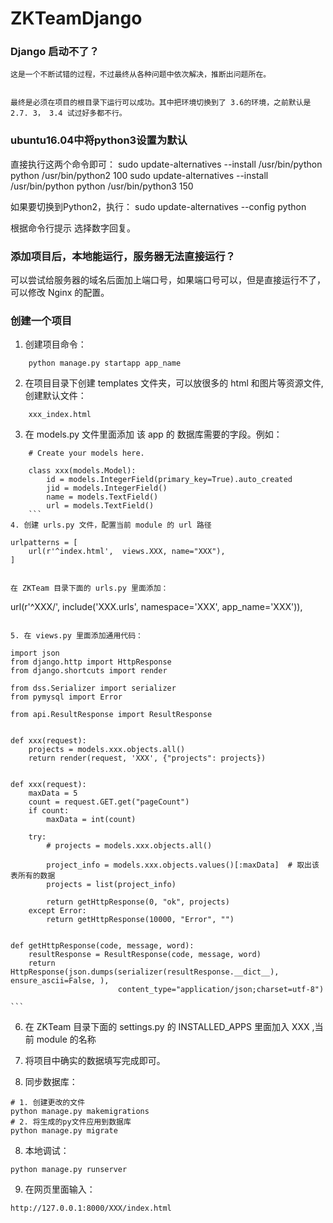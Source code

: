 # ZKTeamDjango


### Django 启动不了？

	这是一个不断试错的过程，不过最终从各种问题中依次解决，推断出问题所在。


	最终是必须在项目的根目录下运行可以成功。其中把环境切换到了 3.6的环境，之前默认是2.7. 3， 3.4 试过好多都不行。

### ubuntu16.04中将python3设置为默认

直接执行这两个命令即可：
sudo update-alternatives --install /usr/bin/python python /usr/bin/python2 100
sudo update-alternatives --install /usr/bin/python python /usr/bin/python3 150

如果要切换到Python2，执行：
sudo update-alternatives --config python

根据命令行提示 选择数字回复。


### 添加项目后，本地能运行，服务器无法直接运行？
   可以尝试给服务器的域名后面加上端口号，如果端口号可以，但是直接运行不了，可以修改 Nginx 的配置。


### 创建一个项目
1. 创建项目命令：
```
    python manage.py startapp app_name
```
2. 在项目目录下创建 templates 文件夹，可以放很多的 html 和图片等资源文件, 创建默认文件：
```
    xxx_index.html
```
3. 在 models.py 文件里面添加 该 app 的 数据库需要的字段。例如：
```
    # Create your models here.

    class xxx(models.Model):
        id = models.IntegerField(primary_key=True).auto_created
        jid = models.IntegerField()
        name = models.TextField()
        url = models.TextField()
    ```
4. 创建 urls.py 文件，配置当前 module 的 url 路径
```
    urlpatterns = [
        url(r'^index.html',  views.XXX, name="XXX"),
    ]
```

在 ZKTeam 目录下面的 urls.py 里面添加：
```
url(r'^XXX/', include('XXX.urls', namespace='XXX', app_name='XXX')),
```

5. 在 views.py 里面添加通用代码：
```
    import json
    from django.http import HttpResponse
    from django.shortcuts import render

    from dss.Serializer import serializer
    from pymysql import Error

    from api.ResultResponse import ResultResponse


    def xxx(request):
        projects = models.xxx.objects.all()
        return render(request, 'XXX', {"projects": projects})


    def xxx(request):
        maxData = 5
        count = request.GET.get("pageCount")
        if count:
            maxData = int(count)

        try:
            # projects = models.xxx.objects.all()

            project_info = models.xxx.objects.values()[:maxData]  # 取出该表所有的数据
            projects = list(project_info)

            return getHttpResponse(0, "ok", projects)
        except Error:
            return getHttpResponse(10000, "Error", "")


    def getHttpResponse(code, message, word):
        resultResponse = ResultResponse(code, message, word)
        return HttpResponse(json.dumps(serializer(resultResponse.__dict__), ensure_ascii=False, ),
                            content_type="application/json;charset=utf-8")

    ```



6. 在 ZKTeam 目录下面的 settings.py 的 INSTALLED_APPS 里面加入 XXX ,当前 module 的名称

7. 将项目中确实的数据填写完成即可。
8. 同步数据库：
```
# 1. 创建更改的文件
python manage.py makemigrations
# 2. 将生成的py文件应用到数据库
python manage.py migrate
```
8. 本地调试：
```
python manage.py runserver
```
9. 在网页里面输入：
```
http://127.0.0.1:8000/XXX/index.html
```